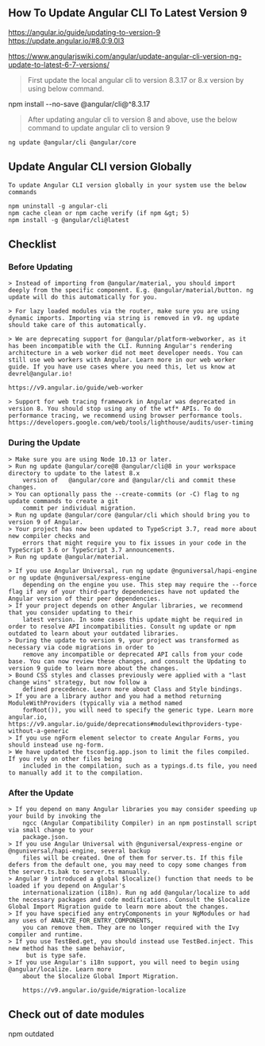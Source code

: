 ## How To Update Angular CLI To Latest Version 9
https://angular.io/guide/updating-to-version-9
https://update.angular.io/#8.0:9.0l3

https://www.angularjswiki.com/angular/update-angular-cli-version-ng-update-to-latest-6-7-versions/

  > First update the local angular cli to version 8.3.17 or 8.x version by using below command.

  npm install --no-save @angular/cli@^8.3.17

  > After updating angular cli to version 8 and above, use the below command to 
    update angular cli to version 9

    ng update @angular/cli @angular/core



## Update Angular CLI version Globally
    To update Angular CLI version globally in your system use the below commands

    npm uninstall -g angular-cli
    npm cache clean or npm cache verify (if npm &gt; 5)
    npm install -g @angular/cli@latest

## Checklist

### Before Updating

    > Instead of importing from @angular/material, you should import deeply from the specific component. E.g. @angular/material/button. ng update will do this automatically for you.

    > For lazy loaded modules via the router, make sure you are using dynamic imports. Importing via string is removed in v9. ng update should take care of this automatically.

    > We are deprecating support for @angular/platform-webworker, as it has been incompatible with the CLI. Running Angular's rendering architecture in a web worker did not meet developer needs. You can still use web workers with Angular. Learn more in our web worker guide. If you have use cases where you need this, let us know at devrel@angular.io!

    https://v9.angular.io/guide/web-worker

    > Support for web tracing framework in Angular was deprecated in version 8. You should stop using any of the wtf* APIs. To do performance tracing, we recommend using browser performance tools.
    https://developers.google.com/web/tools/lighthouse/audits/user-timing

### During the Update
    > Make sure you are using Node 10.13 or later.
    > Run ng update @angular/core@8 @angular/cli@8 in your workspace directory to update to the latest 8.x 
        version of   @angular/core and @angular/cli and commit these changes.
    > You can optionally pass the --create-commits (or -C) flag to ng update commands to create a git 
        commit per individual migration.
    > Run ng update @angular/core @angular/cli which should bring you to version 9 of Angular.
    > Your project has now been updated to TypeScript 3.7, read more about new compiler checks and 
        errors that might require you to fix issues in your code in the TypeScript 3.6 or TypeScript 3.7 announcements.
    > Run ng update @angular/material.

    > If you use Angular Universal, run ng update @nguniversal/hapi-engine or ng update @nguniversal/express-engine 
        depending on the engine you use. This step may require the --force flag if any of your third-party dependencies have not updated the Angular version of their peer dependencies.
    > If your project depends on other Angular libraries, we recommend that you consider updating to their 
        latest version. In some cases this update might be required in order to resolve API incompatibilities. Consult ng update or npm outdated to learn about your outdated libraries.
    > During the update to version 9, your project was transformed as necessary via code migrations in order to 
        remove any incompatible or deprecated API calls from your code base. You can now review these changes, and consult the Updating to version 9 guide to learn more about the changes.
    > Bound CSS styles and classes previously were applied with a "last change wins" strategy, but now follow a 
        defined precedence. Learn more about Class and Style bindings.
    > If you are a library author and you had a method returning ModuleWithProviders (typically via a method named 
        forRoot()), you will need to specify the generic type. Learn more angular.io, https://v9.angular.io/guide/deprecations#modulewithproviders-type-without-a-generic
    > If you use ngForm element selector to create Angular Forms, you should instead use ng-form.
    > We have updated the tsconfig.app.json to limit the files compiled. If you rely on other files being 
        included in the compilation, such as a typings.d.ts file, you need to manually add it to the compilation.
### After the Update
    > If you depend on many Angular libraries you may consider speeding up your build by invoking the 
        ngcc (Angular Compatibility Compiler) in an npm postinstall script via small change to your 
        package.json.
    > If you use Angular Universal with @nguniversal/express-engine or @nguniversal/hapi-engine, several backup 
        files will be created. One of them for server.ts. If this file defers from the default one, you may need to copy some changes from the server.ts.bak to server.ts manually.
    > Angular 9 introduced a global $localize() function that needs to be loaded if you depend on Angular's 
        internationalization (i18n). Run ng add @angular/localize to add the necessary packages and code modifications. Consult the $localize Global Import Migration guide to learn more about the changes.
    > If you have specified any entryComponents in your NgModules or had any uses of ANALYZE_FOR_ENTRY_COMPONENTS, 
        you can remove them. They are no longer required with the Ivy compiler and runtime.
    > If you use TestBed.get, you should instead use TestBed.inject. This new method has the same behavior,
         but is type safe.
    > If you use Angular's i18n support, you will need to begin using @angular/localize. Learn more 
        about the $localize Global Import Migration.

        https://v9.angular.io/guide/migration-localize

## Check out of date modules
  npm outdated    